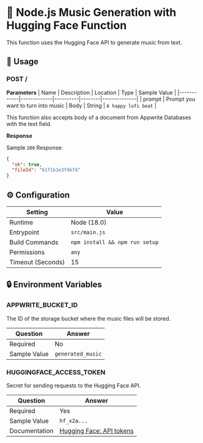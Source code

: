 # 🤖 Node.js Music Generation with Hugging Face Function

This function uses the Hugging Face API to generate music from text.

## 🧰 Usage

### POST /

**Parameters**
| Name | Description | Location | Type | Sample Value |
|------------|-------------|----------|--------|--------------|
| prompt | Prompt you want to turn into music | Body | String | `A happy lofi beat` |

This function also accepts body of a document from Appwrite Databases with the text field.

**Response**

Sample `200` Response:

```json
{
  "ok": true,
  "fileId": "61f1b1e3f4b7d"
}
```

## ⚙️ Configuration

| Setting           | Value                          |
| ----------------- | ------------------------------ |
| Runtime           | Node (18.0)                    |
| Entrypoint        | `src/main.js`                  |
| Build Commands    | `npm install && npm run setup` |
| Permissions       | `any`                          |
| Timeout (Seconds) | 15                             |

## 🔒 Environment Variables

### APPWRITE_BUCKET_ID

The ID of the storage bucket where the music files will be stored.

| Question     | Answer            |
| ------------ | ----------------- |
| Required     | No                |
| Sample Value | `generated_music` |

### HUGGINGFACE_ACCESS_TOKEN

Secret for sending requests to the Hugging Face API.

| Question      | Answer                                                                                                |
| ------------- | ----------------------------------------------------------------------------------------------------- |
| Required      | Yes                                                                                                   |
| Sample Value  | `hf_x2a...`                                                                                           |
| Documentation | [Hugging Face: API tokens](https://huggingface.co/docs/api-inference/en/quicktour#get-your-api-token) |
